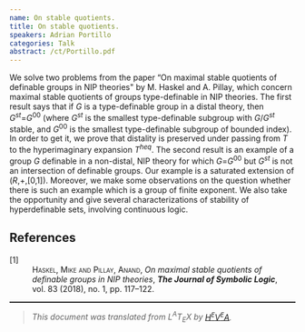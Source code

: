 ```yaml
---
name: On stable quotients.
title: On stable quotients.
speakers: Adrian Portillo
categories: Talk
abstract: /ct/Portillo.pdf
---
```

<p>	We solve two problems from the paper &#x201C;On maximal stable quotients of definable groups in NIP theories" by M. Haskel and A. Pillay, which concern maximal stable quotients of groups type-definable in NIP theories. The first result says that if <span style="font-style:italic">G</span> is a type-definable group in a distal theory, then <span style="font-style:italic">G</span><sup><span style="font-style:italic">st</span></sup>=<span style="font-style:italic">G</span><sup>00</sup> (where <span style="font-style:italic">G</span><sup><span style="font-style:italic">st</span></sup> is the smallest type-definable subgroup with <span style="font-style:italic">G</span>/<span style="font-style:italic">G</span><sup><span style="font-style:italic">st</span></sup> stable, and <span style="font-style:italic">G</span><sup>00</sup> is the smallest type-definable subgroup of bounded index). In order to get it, we prove that distality is preserved under passing from <span style="font-style:italic">T</span> to the hyperimaginary expansion <span style="font-style:italic">T</span><sup><span style="font-style:italic">heq</span></sup>. The second result is an example of a group <span style="font-style:italic">G</span> definable in a non-distal, NIP theory for which <span style="font-style:italic">G</span>=<span style="font-style:italic">G</span><sup>00</sup> but <span style="font-style:italic">G</span><sup><span style="font-style:italic">st</span></sup> is not an intersection of definable groups. Our example is a saturated extension of (<span style="font-style:italic">R</span>,+,[0,1]). Moreover, we make some observations on the question whether there is such an example which is a group of finite exponent. We also take the opportunity and give several characterizations of stability of hyperdefinable sets, involving continuous logic.
</p><!--TOC section id="sec1" References-->
<h2 id="sec1" class="section">References</h2><!--SEC END --><dl class="thebibliography"><dt class="dt-thebibliography">
<a id="cite1">[1]</a></dt><dd class="dd-thebibliography">
<span style="font-variant:small-caps">Haskel, Mike and Pillay, Anand</span>,
<span style="font-style:italic">On maximal stable quotients of definable groups in </span><span style="font-style:italic">NIP</span><span style="font-style:italic"> theories</span>,
<span style="font-weight:bold"><span style="font-style:italic">The Journal of Symbolic Logic</span></span>,
vol.&#xA0;83 (2018), no.&#xA0;1, pp.&#xA0;117&#x2013;122.</dd></dl><!--CUT END -->
<!--HTMLFOOT-->
<!--ENDHTML-->
<!--FOOTER-->
<hr style="height:2"><blockquote class="quote"><em>This document was translated from L<sup>A</sup>T<sub>E</sub>X by
</em><a href="http://hevea.inria.fr/index.html"><em>H</em><em><span style="font-size:small"><sup>E</sup></span></em><em>V</em><em><span style="font-size:small"><sup>E</sup></span></em><em>A</em></a><em>.</em></blockquote>

